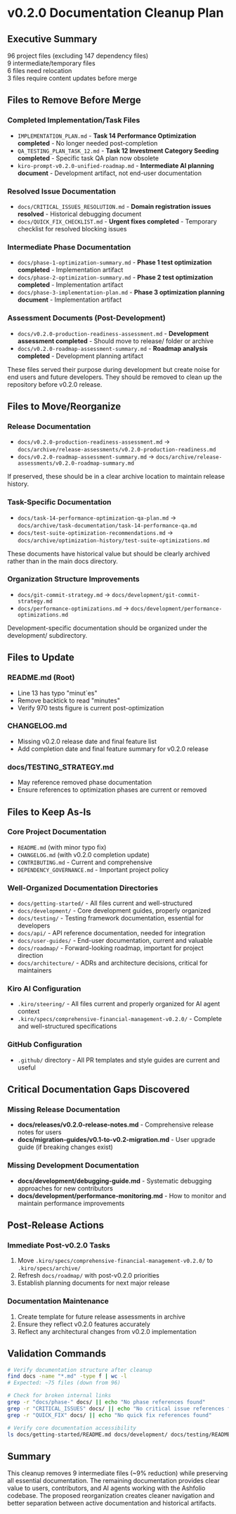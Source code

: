 # v0.2.0 Documentation Cleanup Plan

## Executive Summary

96 project files (excluding 147 dependency files)  
 9 intermediate/temporary files  
 6 files need relocation  
 3 files require content updates before merge

## Files to Remove Before Merge

### Completed Implementation/Task Files

- `IMPLEMENTATION_PLAN.md` - **Task 14 Performance Optimization completed** - No longer needed post-completion
- `QA_TESTING_PLAN_TASK_12.md` - **Task 12 Investment Category Seeding completed** - Specific task QA plan now obsolete
- `kiro-prompt-v0.2.0-unified-roadmap.md` - **Intermediate AI planning document** - Development artifact, not end-user documentation

### Resolved Issue Documentation

- `docs/CRITICAL_ISSUES_RESOLUTION.md` - **Domain registration issues resolved** - Historical debugging document
- `docs/QUICK_FIX_CHECKLIST.md` - **Urgent fixes completed** - Temporary checklist for resolved blocking issues

### Intermediate Phase Documentation

- `docs/phase-1-optimization-summary.md` - **Phase 1 test optimization completed** - Implementation artifact
- `docs/phase-2-optimization-summary.md` - **Phase 2 test optimization completed** - Implementation artifact
- `docs/phase-3-implementation-plan.md` - **Phase 3 optimization planning document** - Implementation artifact

### Assessment Documents (Post-Development)

- `docs/v0.2.0-production-readiness-assessment.md` - **Development assessment completed** - Should move to release/ folder or archive
- `docs/v0.2.0-roadmap-assessment-summary.md` - **Roadmap analysis completed** - Development planning artifact

These files served their purpose during development but create noise for end users and future developers. They should be removed to clean up the repository before v0.2.0 release.

## Files to Move/Reorganize

### Release Documentation

- `docs/v0.2.0-production-readiness-assessment.md` → `docs/archive/release-assessments/v0.2.0-production-readiness.md`
- `docs/v0.2.0-roadmap-assessment-summary.md` → `docs/archive/release-assessments/v0.2.0-roadmap-summary.md`

If preserved, these should be in a clear archive location to maintain release history.

### Task-Specific Documentation

- `docs/task-14-performance-optimization-qa-plan.md` → `docs/archive/task-documentation/task-14-performance-qa.md`
- `docs/test-suite-optimization-recommendations.md` → `docs/archive/optimization-history/test-suite-optimizations.md`

These documents have historical value but should be clearly archived rather than in the main docs directory.

### Organization Structure Improvements

- `docs/git-commit-strategy.md` → `docs/development/git-commit-strategy.md`
- `docs/performance-optimizations.md` → `docs/development/performance-optimizations.md`

Development-specific documentation should be organized under the development/ subdirectory.

## Files to Update

### README.md (Root)

- Line 13 has typo "minut`es"
- Remove backtick to read "minutes"
- Verify 970 tests figure is current post-optimization

### CHANGELOG.md

- Missing v0.2.0 release date and final feature list
- Add completion date and final feature summary for v0.2.0 release

### docs/TESTING_STRATEGY.md

- May reference removed phase documentation
- Ensure references to optimization phases are current or removed

## Files to Keep As-Is

### Core Project Documentation

- `README.md` (with minor typo fix)
- `CHANGELOG.md` (with v0.2.0 completion update)
- `CONTRIBUTING.md` - Current and comprehensive
- `DEPENDENCY_GOVERNANCE.md` - Important project policy

### Well-Organized Documentation Directories

- `docs/getting-started/` - All files current and well-structured
- `docs/development/` - Core development guides, properly organized
- `docs/testing/` - Testing framework documentation, essential for developers
- `docs/api/` - API reference documentation, needed for integration
- `docs/user-guides/` - End-user documentation, current and valuable
- `docs/roadmap/` - Forward-looking roadmap, important for project direction
- `docs/architecture/` - ADRs and architecture decisions, critical for maintainers

### Kiro AI Configuration

- `.kiro/steering/` - All files current and properly organized for AI agent context
- `.kiro/specs/comprehensive-financial-management-v0.2.0/` - Complete and well-structured specifications

### GitHub Configuration

- `.github/` directory - All PR templates and style guides are current and useful

## Critical Documentation Gaps Discovered

### Missing Release Documentation

- **docs/releases/v0.2.0-release-notes.md** - Comprehensive release notes for users
- **docs/migration-guides/v0.1-to-v0.2-migration.md** - User upgrade guide (if breaking changes exist)

### Missing Development Documentation

- **docs/development/debugging-guide.md** - Systematic debugging approaches for new contributors
- **docs/development/performance-monitoring.md** - How to monitor and maintain performance improvements

## Post-Release Actions

### Immediate Post-v0.2.0 Tasks

1.  Move `.kiro/specs/comprehensive-financial-management-v0.2.0/` to `.kiro/specs/archive/`
2.  Refresh `docs/roadmap/` with post-v0.2.0 priorities
3.  Establish planning documents for next major release

### Documentation Maintenance

1.  Create template for future release assessments in archive
2.  Ensure they reflect v0.2.0 features accurately
3.  Reflect any architectural changes from v0.2.0 implementation

## Validation Commands

```bash
# Verify documentation structure after cleanup
find docs -name "*.md" -type f | wc -l
# Expected: ~75 files (down from 96)

# Check for broken internal links
grep -r "docs/phase-" docs/ || echo "No phase references found"
grep -r "CRITICAL_ISSUES" docs/ || echo "No critical issue references found"
grep -r "QUICK_FIX" docs/ || echo "No quick fix references found"

# Verify core documentation accessibility
ls docs/getting-started/README.md docs/development/ docs/testing/README.md
```

## Summary

This cleanup removes 9 intermediate files (~9% reduction) while preserving all essential documentation. The remaining documentation provides clear value to users, contributors, and AI agents working with the Ashfolio codebase. The proposed reorganization creates cleaner navigation and better separation between active documentation and historical artifacts.
